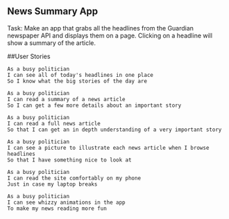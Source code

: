 ## News Summary App

Task: Make an app that grabs all the headlines from the Guardian newspaper API and displays them on a page. Clicking on a headline will show a summary of the article.

##User Stories

```
As a busy politician
I can see all of today's headlines in one place
So I know what the big stories of the day are

As a busy politician
I can read a summary of a news article
So I can get a few more details about an important story

As a busy politician
I can read a full news article
So that I can get an in depth understanding of a very important story

As a busy politician
I can see a picture to illustrate each news article when I browse headlines
So that I have something nice to look at

As a busy politician
I can read the site comfortably on my phone
Just in case my laptop breaks

As a busy politician
I can see whizzy animations in the app
To make my news reading more fun
```

